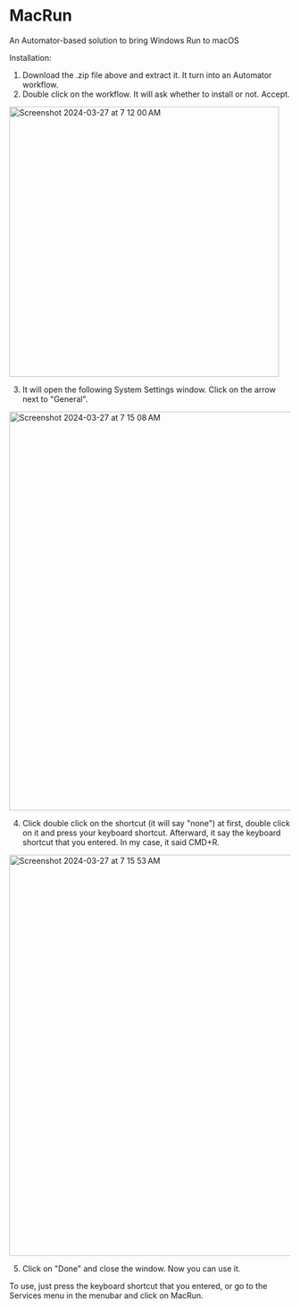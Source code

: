 # MacRun
An Automator-based solution to bring Windows Run to macOS

Installation:
1. Download the .zip file above and extract it. It turn into an Automator workflow.
2. Double click on the workflow. It will ask whether to install or not. Accept.
<img width="483" alt="Screenshot 2024-03-27 at 7 12 00 AM" src="https://github.com/matthewyang204/MacRun/assets/141765903/64cf19bc-6268-4b1b-8151-c174c68a6212">

3. It will open the following System Settings window. Click on the arrow next to "General".
<img width="713" alt="Screenshot 2024-03-27 at 7 15 08 AM" src="https://github.com/matthewyang204/MacRun/assets/141765903/735bdb5e-7448-4a8f-87c5-232f3640b67d">

4. Click double click on the shortcut (it will say "none") at first, double click on it and press your keyboard shortcut. Afterward, it say the keyboard shortcut that you entered. In my case, it said CMD+R.
<img width="717" alt="Screenshot 2024-03-27 at 7 15 53 AM" src="https://github.com/matthewyang204/MacRun/assets/141765903/673a2ae0-0d0b-4186-ad0c-6543c65b0e21">

5. Click on "Done" and close the window. Now you can use it.

To use, just press the keyboard shortcut that you entered, or go to the Services menu in the menubar and click on MacRun.
